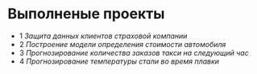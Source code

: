 # Выполненые проекты

- 1 *Защита данных клиентов страховой компании*
- 2 *Построение модели определения стоимости автомобиля*
- 3 *Прогнозирование количества заказов такси на следующий час*
- 4 *Прогнозирование температуры стали во время плавки*
